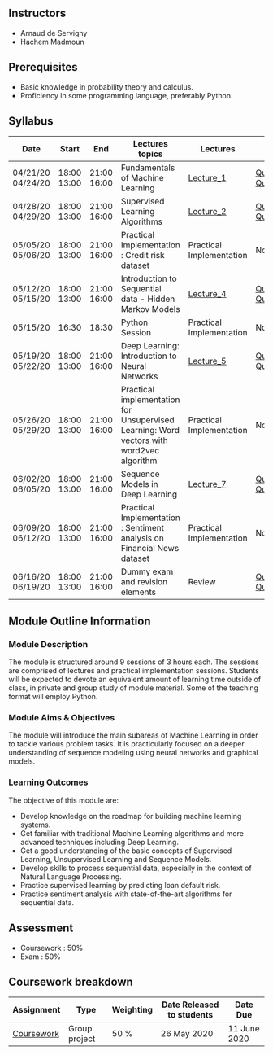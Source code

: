 ## Instructors

* Arnaud de Servigny 
* Hachem Madmoun 


## Prerequisites
* Basic knowledge in probability theory and calculus.
* Proficiency in some programming language, preferably Python. 


## Syllabus

| Date    | Start | End | Lectures topics  | Lectures | Quiz  | Programming Session | 
|----------- | ----------- | ----------- | ----------- | ----------- |-----------|-----------|
| 04/21/20<br>04/24/20 | 18:00<br>13:00 | 21:00<br>16:00 |  Fundamentals of Machine Learning | [Lecture_1](Lectures/Lecture_1.pdf "Lecture1 PDF") |  [Quiz1_link](https://forms.gle/dQ56fMHfHc31jHQ96)   [Quiz1_pdf](Quiz/Quiz1.pdf "Quiz1 PDF") |[Code1](https://colab.research.google.com/drive/11oUfmfzmx4fpLedTbVXp_dRPf2YQYRMy) [Solution1](https://colab.research.google.com/drive/1kaP7SVbVObIfywE5YEJVO1iBBezWemQ4) |
| 04/28/20<br>04/29/20 |  18:00<br>13:00 | 21:00<br>16:00 | Supervised Learning Algorithms | [Lecture_2](Lectures/Lecture_2.pdf "Lecture2 PDF") | [Quiz2_link](https://forms.gle/k9bZ9Nztk9HxvrEY8)   [Quiz2_pdf](Quiz/Quiz2.pdf "Quiz2 PDF") |[Code2](https://colab.research.google.com/drive/1JCWMkjKbewQrsKflY9W2HiKWf0Jca0XO) [Solution2](https://colab.research.google.com/drive/1O78bRAVgzkh2vz4w4ZqYGV2kqmFXW4-J) | 
| 05/05/20<br>05/06/20 | 18:00<br>13:00 | 21:00<br>16:00 | Practical Implementation : Credit risk dataset | Practical Implementation | No quiz|  [Code3](https://colab.research.google.com/drive/17SwT4qCHJuDVi-PGDnx2UzC52jTplVOl?usp=sharing) [Solution3](https://colab.research.google.com/drive/1IQJgEJfiM_htzzkz_va4CKobxrRiGHah?usp=sharing)  |
| 05/12/20<br>05/15/20 |   18:00<br>13:00 | 21:00<br>16:00 | Introduction to Sequential data - Hidden Markov Models |[Lecture_4](Lectures/Lecture_4.pdf "Lecture4 PDF") | [Quiz4_link](https://forms.gle/7x9svp7gcjMKWw2Z6)   [Quiz4_pdf](Quiz/Quiz4.pdf "Quiz1 PDF") |[Code4](https://colab.research.google.com/drive/1xQwlr5wxWm3g4zWtFH4V0IO-3hNBA3Tt?usp=sharing) [Solution4](https://colab.research.google.com/drive/1WOxRFBp-xFNYwgpih9AS5etxUS_9UyS_?usp=sharing) |
| 05/15/20 |   16:30 | 18:30 | Python Session | Practical Implementation | No quiz |[Code](https://colab.research.google.com/drive/1ixGwSOekLMrr-llPPFIx0ZAw3DqAzXoU?usp=sharing) [Solution](https://colab.research.google.com/drive/1_3hVWGK2AL69LL31jVJhTSKvltd0jcRr?usp=sharing) |
| 05/19/20<br>05/22/20 |  18:00<br>13:00 | 21:00<br>16:00 | Deep Learning: Introduction to Neural Networks |[Lecture_5](Lectures/Lecture_5.pdf "Lecture5 PDF") |[Quiz5_link](https://forms.gle/632tKKcmfzJJPcok7) [Quiz5_pdf](Quiz/Quiz5.pdf "Quiz5 PDF")| [Code5](https://colab.research.google.com/drive/1WcdMWpwK-ol8m1iBV8JjeBNyCxsr9vit?usp=sharing) [Solution5](https://colab.research.google.com/drive/1XmBBmaAzcbx2d_4yntG2Mn3adxtCt5B9?usp=sharing)| 
| 05/26/20<br>05/29/20 |   18:00<br>13:00 | 21:00<br>16:00 | Practical implementation for Unsupervised Learning: Word vectors with word2vec algorithm| Practical Implementation | No quiz | [Code6](https://colab.research.google.com/drive/1Lvc7W2j1E6c4tzRtiUZR47gL_pQcX7il?usp=sharing) [Solution6](https://colab.research.google.com/drive/1Trobd0idjcnrDCKtmoFUCggfTINz5Pzy?usp=sharing) |
| 06/02/20<br>06/05/20 | 18:00<br>13:00 | 21:00<br>16:00 | Sequence Models in Deep Learning | [Lecture_7](Lectures/Lecture_7.pdf "Lecture7 PDF") | [Quiz7_link](https://forms.gle/5TUZg4fqW2rWZSaY8)   [Quiz7_pdf](Quiz/Quiz7.pdf "Quiz7 PDF") | [Code7](https://colab.research.google.com/drive/1JQCYvBTpFq5GbkqgiVHzWK1hC5w_0b3i?usp=sharing) [Solution7](https://colab.research.google.com/drive/131ulHAanWirmIeMRBvAO0lr_zzZzqQTV?usp=sharing) | 
| 06/09/20<br>06/12/20  | 18:00<br>13:00 | 21:00<br>16:00 | Practical Implementation : Sentiment analysis on Financial News dataset | Practical Implementation |No quiz | [Code8](https://colab.research.google.com/drive/1jG1WIL5GYqM6OjiATESNP3mx88rghI9d?usp=sharing) |
| 06/16/20<br>06/19/20  | 18:00<br>13:00 | 21:00<br>16:00 | Dummy exam and revision elements | Review | [Quiz9_link](https://forms.gle/Y2W8NUwVD6piztMj9)   [Quiz9_pdf](Quiz/Quiz9.pdf "Quiz9 PDF") | Finishing the Programming Session 8 |


## Module Outline Information

### Module Description
The module is structured around 9 sessions of 3 hours each. The sessions are comprised of lectures and practical implementation sessions. Students will be expected to devote an equivalent amount of learning time outside of class, in private and group study of module material. Some of the teaching format will employ Python.

### Module Aims & Objectives
The module will introduce the main subareas of Machine Learning in order to tackle various problem tasks. It is practicularly focused on a deeper understanding of sequence modeling using neural networks and graphical models.  

### Learning Outcomes 

The objective of this module are:
* Develop knowledge on the roadmap for building machine learning systems.
* Get familiar with traditional Machine Learning algorithms and more advanced techniques including Deep Learning. 
* Get a good understanding of the basic concepts of Supervised Learning, Unsupervised Learning and Sequence Models.
* Develop skills to process sequential data, especially in the context of Natural Language Processing. 
* Practice supervised learning by predicting loan default risk.
* Practice sentiment analysis with state-of-the-art algorithms for sequential data.



## Assessment 

* Coursework : 50%
* Exam : 50% 

## Coursework breakdown

| Assignment    | Type | Weighting | Date Released to students | Date Due  | 
|-------------- | ---- | ---------- | ------------------------ | --------- | 
| [Coursework](Coursework/Coursework.pdf "Coursework")  | Group project | 50 % |  26 May 2020 | 11 June 2020 |






